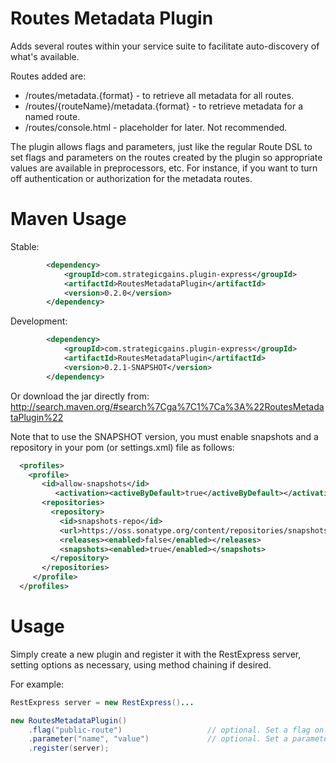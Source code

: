 Routes Metadata Plugin
======================

Adds several routes within your service suite to facilitate auto-discovery of what's available. 

Routes added are:
* /routes/metadata.{format} - to retrieve all metadata for all routes.
* /routes/{routeName}/metadata.{format} - to retrieve metadata for a named route.
* /routes/console.html - placeholder for later. Not recommended.

The plugin allows flags and parameters, just like the regular Route DSL to set flags and parameters on the routes created
by the plugin so appropriate values are available in preprocessors, etc.  For instance, if you want to turn off 
authentication or authorization for the metadata routes.

Maven Usage
===========
Stable:
```xml
		<dependency>
			<groupId>com.strategicgains.plugin-express</groupId>
			<artifactId>RoutesMetadataPlugin</artifactId>
			<version>0.2.0</version>
		</dependency>
```
Development:
```xml
		<dependency>
			<groupId>com.strategicgains.plugin-express</groupId>
			<artifactId>RoutesMetadataPlugin</artifactId>
			<version>0.2.1-SNAPSHOT</version>
		</dependency>
```
Or download the jar directly from: 
http://search.maven.org/#search%7Cga%7C1%7Ca%3A%22RoutesMetadataPlugin%22

Note that to use the SNAPSHOT version, you must enable snapshots and a repository in your pom (or settings.xml) file as follows:
```xml
  <profiles>
    <profile>
       <id>allow-snapshots</id>
          <activation><activeByDefault>true</activeByDefault></activation>
       <repositories>
         <repository>
           <id>snapshots-repo</id>
           <url>https://oss.sonatype.org/content/repositories/snapshots</url>
           <releases><enabled>false</enabled></releases>
           <snapshots><enabled>true</enabled></snapshots>
         </repository>
       </repositories>
     </profile>
  </profiles>
```

Usage
=====

Simply create a new plugin and register it with the RestExpress server, setting options
as necessary, using method chaining if desired.

For example:
```java
RestExpress server = new RestExpress()...

new RoutesMetadataPlugin()
	.flag("public-route")					// optional. Set a flag on the request for this route.
	.parameter("name", "value")				// optional. Set a parameter on the request for this route.
	.register(server);
```
